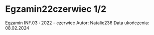 # Egzamin22czerwiec 1/2
Egzamin INF.03 : 2022 - czerwiec
Autor: Natalie236
Data ukończenia: 08.02.2024
